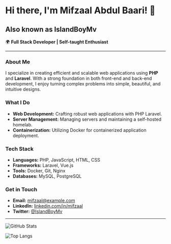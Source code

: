 # Hi there, I'm Mifzaal Abdul Baari! 👋

## Also known as IslandBoyMv

🌍 **Full Stack Developer | Self-taught Enthusiast**

---

### About Me
I specialize in creating efficient and scalable web applications using **PHP** and **Laravel**. With a strong foundation in both front-end and back-end development, I enjoy turning complex problems into simple, beautiful, and intuitive designs.

### What I Do
- **Web Development:** Crafting robust web applications with PHP Laravel.
- **Server Management:** Managing servers and maintaining a self-hosted homelab.
- **Containerization:** Utilizing Docker for containerized application deployment.

### Tech Stack
- **Languages:** PHP, JavaScript, HTML, CSS
- **Frameworks:** Laravel, Vue.js
- **Tools:** Docker, Git, Nginx
- **Databases:** MySQL, PostgreSQL

### Get in Touch
- **Email:** [mifzaal@example.com](mailto:mifzaal@example.com)
- **LinkedIn:** [linkedin.com/in/mifzaal](https://linkedin.com/in/mifzaal)
- **Twitter:** [@IslandBoyMv](https://twitter.com/IslandBoyMv)

---

![GitHub Stats](https://github-readme-stats.vercel.app/api?username=IslandBoyMv&show_icons=true&theme=radical)

![Top Langs](https://github-readme-stats.vercel.app/api/top-langs/?username=IslandBoyMv&layout=compact&theme=radical)

